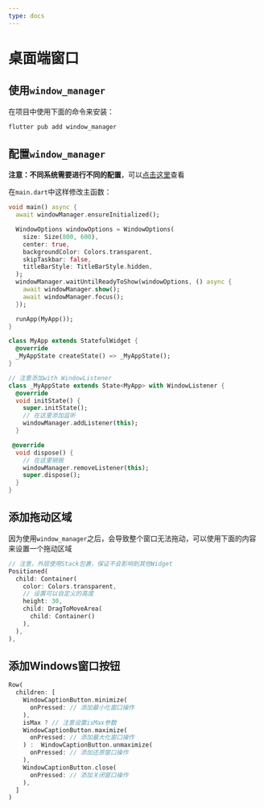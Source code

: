 ```yaml
---
type: docs
---
```


# 桌面端窗口

## 使用`window_manager`

在项目中使用下面的命令来安装：

```bash
flutter pub add window_manager
```

## 配置`window_manager`

**注意：不同系统需要进行不同的配置**，可以[点击这里](https://pub.dev/packages/window_manager)查看

在`main.dart`中这样修改主函数：

```dart
void main() async {
  await windowManager.ensureInitialized();

  WindowOptions windowOptions = WindowOptions(
    size: Size(800, 600),
    center: true,
    backgroundColor: Colors.transparent,
    skipTaskbar: false,
    titleBarStyle: TitleBarStyle.hidden,
  );
  windowManager.waitUntilReadyToShow(windowOptions, () async {
    await windowManager.show();
    await windowManager.focus();
  });

  runApp(MyApp());
}

class MyApp extends StatefulWidget {
  @override
  _MyAppState createState() => _MyAppState();
}

// 注意添加with WindowListener
class _MyAppState extends State<MyApp> with WindowListener {
  @override
  void initState() {
    super.initState();
    // 在这里添加监听
    windowManager.addListener(this);
  }

 @override
  void dispose() {
    // 在这里销毁
    windowManager.removeListener(this);
    super.dispose();
  }
}
```

## 添加拖动区域

因为使用`window_manager`之后，会导致整个窗口无法拖动，可以使用下面的内容来设置一个拖动区域

```dart
// 注意，外层使用Stack包裹，保证不会影响到其他Widget
Positioned(
  child: Container(
    color: Colors.transparent,
    // 设置可以自定义的高度
    height: 30,
    child: DragToMoveArea(
      child: Container()
    ),
  ),
),
```

## 添加Windows窗口按钮

```dart
Row(
  children: [
    WindowCaptionButton.minimize(
      onPressed: // 添加最小化窗口操作
    ),
    isMax ? // 注意设置isMax参数
    WindowCaptionButton.maximize(
      onPressed: // 添加最大化窗口操作
    ) :  WindowCaptionButton.unmaximize(
      onPressed: // 添加还原窗口操作
    ),
    WindowCaptionButton.close(
      onPressed: // 添加关闭窗口操作
    ),
  ]
)
```

